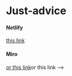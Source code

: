 # Just-advice
<h4>Netlify</h4><a href="https://tht-advice.netlify.app/" target="_blank">this link</a>
<!-- <a href="https://miro.com/app/board/uXjVPt68C4E=/#tpicker-content">or this link</a> -->

<h4>Miro</h4><a href="https://miro.com/app/board/uXjVPt68C4E=/#tpicker-content" target="_blank">or this link</a
<!-- <a href="https://miro.com/app/board/uXjVPt68C4E=/#tpicker-content">or this link</a> -->

